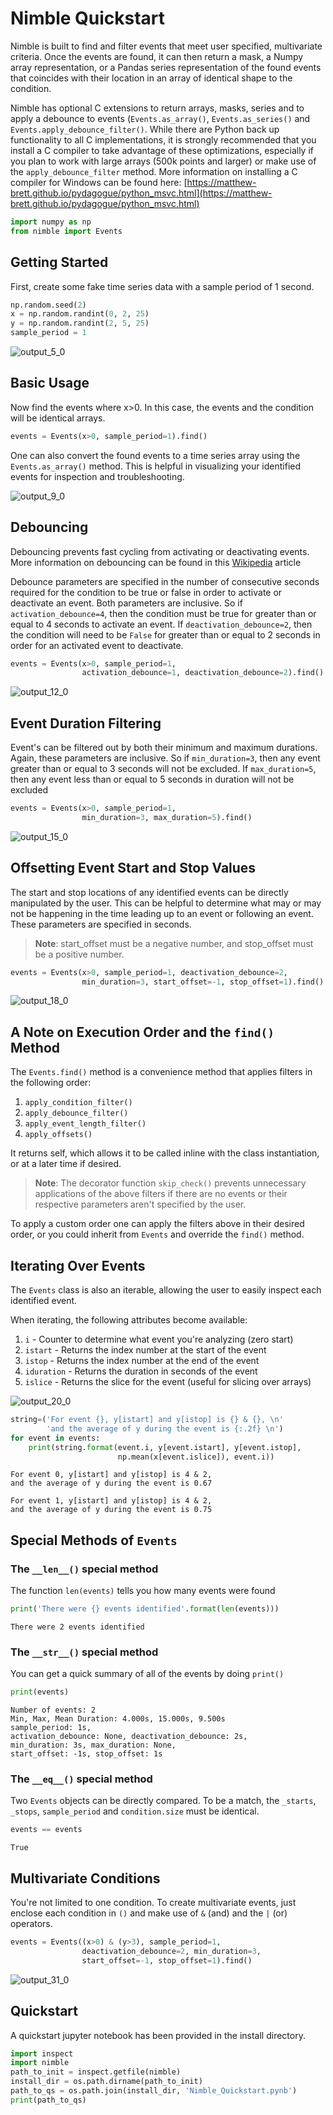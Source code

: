 
# Nimble Quickstart

Nimble is built to find and filter events that meet user specified, multivariate criteria. Once the events are found, it can then return a mask, a Numpy array representation, or a Pandas series representation of the found events that coincides with their location in an array of identical shape to the condition.

Nimble has optional C extensions to return arrays, masks, series and to apply a debounce to events (`Events.as_array()`, `Events.as_series()` and `Events.apply_debounce_filter()`. While there are Python back up functionality to all C implementations, it is strongly recommended that you install a C compiler to take advantage of these optimizations, especially if you plan to work with large arrays (500k points and larger) or make use of the `apply_debounce_filter` method. More information on installing a C compiler for Windows can be found here: [https://matthew-brett.github.io/pydagogue/python_msvc.html](https://matthew-brett.github.io/pydagogue/python_msvc.html)


```python
import numpy as np
from nimble import Events
```

## Getting Started

First, create some fake time series data with a sample period of 1 second.

```python
np.random.seed(2)
x = np.random.randint(0, 2, 25)
y = np.random.randint(2, 5, 25)
sample_period = 1
```

![output_5_0](https://cloud.githubusercontent.com/assets/4194594/17647051/7c21772c-61a7-11e6-99fc-f4e9c0bbe646.png)

## Basic Usage

Now find the events where x>0. In this case, the events and the condition will be identical arrays.

```python
events = Events(x>0, sample_period=1).find()
```

One can also convert the found events to a time series array using the `Events.as_array()` method. This is helpful in visualizing your identified events for inspection and troubleshooting.

![output_9_0](https://cloud.githubusercontent.com/assets/4194594/17647052/7e2b7202-61a7-11e6-967f-d94d810d762a.png)

## Debouncing

Debouncing prevents fast cycling from activating or deactivating events. More information on debouncing can be found in this [Wikipedia](https://en.wikipedia.org/wiki/Switch#Contact_bounce) article

Debounce parameters are specified in the number of consecutive seconds required for the condition to be true or false in order to activate or deactivate an event. Both parameters are inclusive. So if `activation_debounce=4`, then the condition must be true for greater than or equal to 4 seconds to activate an event. If `deactivation_debounce=2`, then the condition will need to be `False` for greater than or equal to 2 seconds in order for an activated event to deactivate.

```python
events = Events(x>0, sample_period=1, 
                activation_debounce=1, deactivation_debounce=2).find()
```

![output_12_0](https://cloud.githubusercontent.com/assets/4194594/17647053/8034d53e-61a7-11e6-972b-88bee3d45a91.png)

## Event Duration Filtering

Event's can be filtered out by both their minimum and maximum durations. Again, these parameters are inclusive. So if `min_duration=3`, then any event greater than or equal to 3 seconds will not be excluded. If `max_duration=5`, then any event less than or equal to 5 seconds in duration will not be excluded

```python
events = Events(x>0, sample_period=1, 
                min_duration=3, max_duration=5).find()
```

![output_15_0](https://cloud.githubusercontent.com/assets/4194594/17647054/84be02d8-61a7-11e6-857e-e6f35b60b79d.png)

## Offsetting Event Start and Stop Values

The start and stop locations of any identified events can be directly manipulated by the user. This can be helpful to determine what may or may not be happening in the time leading up to an event or following an event. These parameters are specified in seconds. 

> **Note**: start_offset must be a negative number, and stop_offset must be a positive number.

```python
events = Events(x>0, sample_period=1, deactivation_debounce=2, 
                min_duration=3, start_offset=-1, stop_offset=1).find()
```

![output_18_0](https://cloud.githubusercontent.com/assets/4194594/17647055/872dad0c-61a7-11e6-8a6c-5bf55bc566e1.png)

## A Note on Execution Order and the `find()` Method

The `Events.find()` method is a convenience method that applies filters in the following order:

1. `apply_condition_filter()` 
2. `apply_debounce_filter()`
3. `apply_event_length_filter()`
4. `apply_offsets()`

It returns self, which allows it to be called inline with the class instantiation, or at a later time if desired.

> **Note**: The decorator function `skip_check()` prevents unnecessary applications of the above filters if there are no events or their respective parameters aren't specified by the user.

To apply a custom order one can apply the filters above in their desired order, or you could inherit from `Events` and override the `find()` method.

## Iterating Over Events

The `Events` class is also an iterable, allowing the user to easily inspect each identified event.

When iterating, the following attributes become available:

1. `i` - Counter to determine what event you're analyzing (zero start)
2. `istart` - Returns the index number at the start of the event
3. `istop` - Returns the index number at the end of the event
4. `iduration` - Returns the duration in seconds of the event
5. `islice` - Returns the slice for the event (useful for slicing over arrays)

![output_20_0](https://cloud.githubusercontent.com/assets/4194594/17647056/89654c56-61a7-11e6-9c64-da99473b68a9.png)

```python
string=('For event {}, y[istart] and y[istop] is {} & {}, \n'
        'and the average of y during the event is {:.2f} \n')
for event in events:
    print(string.format(event.i, y[event.istart], y[event.istop], 
                        np.mean(x[event.islice]), event.i))
```

    For event 0, y[istart] and y[istop] is 4 & 2, 
    and the average of y during the event is 0.67 
    
    For event 1, y[istart] and y[istop] is 4 & 2, 
    and the average of y during the event is 0.75 
    
    

## Special Methods of `Events`

### The `__len__()` special method

The function `len(events)` tells you how many events were found


```python
print('There were {} events identified'.format(len(events)))
```

    There were 2 events identified
    

### The `__str__()` special method

You can get a quick summary of all of the events by doing `print()`

```python
print(events)
```

    Number of events: 2
    Min, Max, Mean Duration: 4.000s, 15.000s, 9.500s
    sample_period: 1s,
    activation_debounce: None, deactivation_debounce: 2s,
    min_duration: 3s, max_duration: None,
    start_offset: -1s, stop_offset: 1s
    
### The `__eq__()` special method

Two `Events` objects can be directly compared. To be a match, the `_starts`, `_stops`, `sample_period` and `condition.size` must be identical.

```python
events == events
```

    True

## Multivariate Conditions

You're not limited to one condition. To create multivariate events, just enclose each condition in `()` and make use of `&` (and) and the `|` (or) operators.

```python
events = Events((x>0) & (y>3), sample_period=1, 
                deactivation_debounce=2, min_duration=3, 
                start_offset=-1, stop_offset=1).find()
```

![output_31_0](https://cloud.githubusercontent.com/assets/4194594/17647058/8bbc9ff4-61a7-11e6-8c8e-d953fdb5669f.png)

## Quickstart

A quickstart jupyter notebook has been provided in the install directory.

```python
import inspect
import nimble
path_to_init = inspect.getfile(nimble)
install_dir = os.path.dirname(path_to_init)
path_to_qs = os.path.join(install_dir, 'Nimble_Quickstart.pynb')
print(path_to_qs)
```